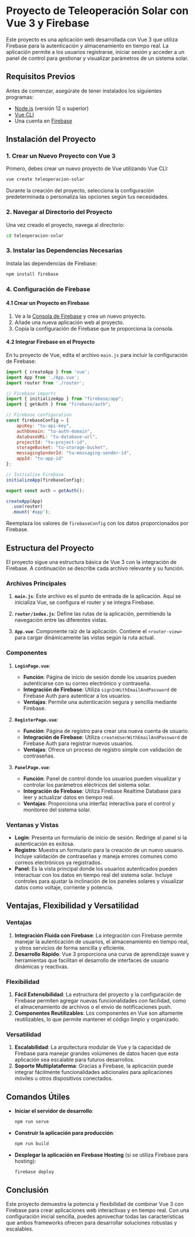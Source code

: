 # Proyecto de Teleoperación Solar con Vue 3 y Firebase

Este proyecto es una aplicación web desarrollada con Vue 3 que utiliza Firebase para la autenticación y almacenamiento en tiempo real. La aplicación permite a los usuarios registrarse, iniciar sesión y acceder a un panel de control para gestionar y visualizar parámetros de un sistema solar.

## Requisitos Previos

Antes de comenzar, asegúrate de tener instalados los siguientes programas:

- [Node.js](https://nodejs.org/) (versión 12 o superior)
- [Vue CLI](https://cli.vuejs.org/guide/installation.html)
- Una cuenta en [Firebase](https://firebase.google.com/)

## Instalación del Proyecto

### 1. Crear un Nuevo Proyecto con Vue 3

Primero, debes crear un nuevo proyecto de Vue utilizando Vue CLI:

```bash
vue create teleoperacion-solar
```

Durante la creación del proyecto, selecciona la configuración predeterminada o personaliza las opciones según tus necesidades.

### 2. Navegar al Directorio del Proyecto

Una vez creado el proyecto, navega al directorio:

```bash
cd teleoperacion-solar
```

### 3. Instalar las Dependencias Necesarias

Instala las dependencias de Firebase:

```bash
npm install firebase
```

### 4. Configuración de Firebase

#### 4.1 Crear un Proyecto en Firebase

1. Ve a la [Consola de Firebase](https://console.firebase.google.com/) y crea un nuevo proyecto.
2. Añade una nueva aplicación web al proyecto.
3. Copia la configuración de Firebase que te proporciona la consola.

#### 4.2 Integrar Firebase en el Proyecto

En tu proyecto de Vue, edita el archivo `main.js` para incluir la configuración de Firebase:

```javascript
import { createApp } from 'vue';
import App from './App.vue';
import router from './router';

// Firebase imports
import { initializeApp } from "firebase/app";
import { getAuth } from "firebase/auth";

// Firebase configuration
const firebaseConfig = {
    apiKey: "tu-api-key",
    authDomain: "tu-auth-domain",
    databaseURL: "tu-database-url",
    projectId: "tu-project-id",
    storageBucket: "tu-storage-bucket",
    messagingSenderId: "tu-messaging-sender-id",
    appId: "tu-app-id"
};

// Initialize Firebase
initializeApp(firebaseConfig);

export const auth = getAuth();

createApp(App)
  .use(router)
  .mount('#app');
```

Reemplaza los valores de `firebaseConfig` con los datos proporcionados por Firebase.

## Estructura del Proyecto

El proyecto sigue una estructura básica de Vue 3 con la integración de Firebase. A continuación se describe cada archivo relevante y su función.

### Archivos Principales

1. **`main.js`**: Este archivo es el punto de entrada de la aplicación. Aquí se inicializa Vue, se configura el router y se integra Firebase.

2. **`router/index.js`**: Define las rutas de la aplicación, permitiendo la navegación entre las diferentes vistas.

3. **`App.vue`**: Componente raíz de la aplicación. Contiene el `<router-view>` para cargar dinámicamente las vistas según la ruta actual.

### Componentes

1. **`LoginPage.vue`**:
   - **Función**: Página de inicio de sesión donde los usuarios pueden autenticarse con su correo electrónico y contraseña.
   - **Integración de Firebase**: Utiliza `signInWithEmailAndPassword` de Firebase Auth para autenticar a los usuarios.
   - **Ventajas**: Permite una autenticación segura y sencilla mediante Firebase.

2. **`RegisterPage.vue`**:
   - **Función**: Página de registro para crear una nueva cuenta de usuario.
   - **Integración de Firebase**: Utiliza `createUserWithEmailAndPassword` de Firebase Auth para registrar nuevos usuarios.
   - **Ventajas**: Ofrece un proceso de registro simple con validación de contraseñas.

3. **`PanelPage.vue`**:
   - **Función**: Panel de control donde los usuarios pueden visualizar y controlar los parámetros eléctricos del sistema solar.
   - **Integración de Firebase**: Utiliza Firebase Realtime Database para leer y actualizar datos en tiempo real.
   - **Ventajas**: Proporciona una interfaz interactiva para el control y monitoreo del sistema solar.

### Ventanas y Vistas

- **Login**: Presenta un formulario de inicio de sesión. Redirige al panel si la autenticación es exitosa.
- **Registro**: Muestra un formulario para la creación de un nuevo usuario. Incluye validación de contraseñas y maneja errores comunes como correos electrónicos ya registrados.
- **Panel**: Es la vista principal donde los usuarios autenticados pueden interactuar con los datos en tiempo real del sistema solar. Incluye controles para ajustar la inclinación de los paneles solares y visualizar datos como voltaje, corriente y potencia.

## Ventajas, Flexibilidad y Versatilidad

### Ventajas

1. **Integración Fluida con Firebase**: La integración con Firebase permite manejar la autenticación de usuarios, el almacenamiento en tiempo real, y otros servicios de forma sencilla y eficiente.
2. **Desarrollo Rápido**: Vue 3 proporciona una curva de aprendizaje suave y herramientas que facilitan el desarrollo de interfaces de usuario dinámicas y reactivas.

### Flexibilidad

1. **Fácil Extensibilidad**: La estructura del proyecto y la configuración de Firebase permiten agregar nuevas funcionalidades con facilidad, como el almacenamiento de archivos o el envío de notificaciones push.
2. **Componentes Reutilizables**: Los componentes en Vue son altamente reutilizables, lo que permite mantener el código limpio y organizado.

### Versatilidad

1. **Escalabilidad**: La arquitectura modular de Vue y la capacidad de Firebase para manejar grandes volúmenes de datos hacen que esta aplicación sea escalable para futuros desarrollos.
2. **Soporte Multiplataforma**: Gracias a Firebase, la aplicación puede integrar fácilmente funcionalidades adicionales para aplicaciones móviles u otros dispositivos conectados.

## Comandos Útiles

- **Iniciar el servidor de desarrollo**:

  ```bash
  npm run serve
  ```

- **Construir la aplicación para producción**:

  ```bash
  npm run build
  ```

- **Desplegar la aplicación en Firebase Hosting** (si se utiliza Firebase para hosting):

  ```bash
  firebase deploy
  ```

## Conclusión

Este proyecto demuestra la potencia y flexibilidad de combinar Vue 3 con Firebase para crear aplicaciones web interactivas y en tiempo real. Con una configuración inicial sencilla, puedes aprovechar todas las características que ambos frameworks ofrecen para desarrollar soluciones robustas y escalables.